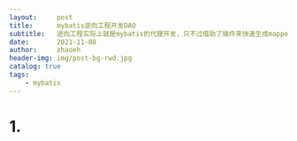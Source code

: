 ```yaml
---
layout:     post
title:      mybatis逆向工程开发DAO
subtitle:   逆向工程实际上就是mybatis的代理开发，只不过借助了插件来快速生成mapper接口和mapper.xml
date:       2021-11-08
author:     zhaoeh
header-img: img/post-bg-rwd.jpg
catalog: true
tags:
    - mybatis
---
```


# 1. 